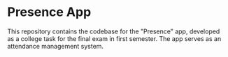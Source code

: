 # Presence App
This repository contains the codebase for the "Presence" app, developed as a college task for the final exam in first semester. The app serves as an attendance management system.
